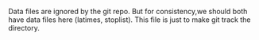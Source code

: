 Data files are ignored by the git repo.
But for consistency,we should both have data files here (latimes, stoplist).
This file is just to make git track the directory.